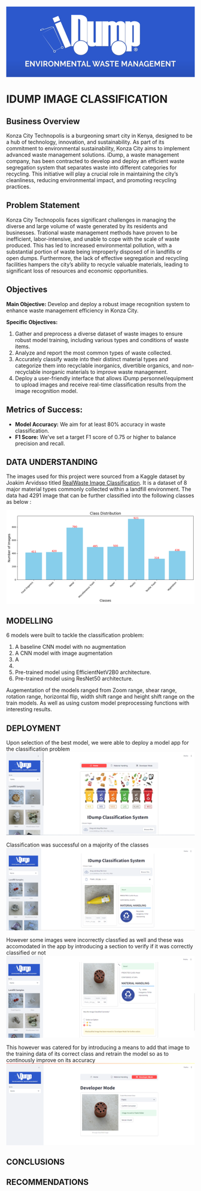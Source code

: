 

![Recycled Waste image](images/image4.png)
# IDUMP IMAGE CLASSIFICATION


## Business Overview


Konza City Technopolis is a burgeoning smart city in Kenya, designed to be a hub of technology, innovation, and sustainability. As part of its commitment to environmental sustainability, Konza City aims to implement advanced waste management solutions. iDump, a waste management company, has been contracted to develop and deploy an efficient waste segregation system that separates waste into different categories for recycling. This initiative will play a crucial role in maintaining the city’s cleanliness, reducing environmental impact, and promoting recycling practices.

## Problem Statement

Konza City Technopolis faces significant challenges in managing the diverse and large volume of waste generated by its residents and businesses. Trational waste management methods have proven to be inefficient, labor-intensive, and unable to cope with the scale of waste produced. This has led to increased environmental pollution, with a substantial portion of waste being improperly disposed of in landfills or open dumps. Furthermore, the lack of effective segregation and recycling facilities hampers the city’s ability to recycle valuable materials, leading to significant loss of resources and economic opportunities.

## Objectives

**Main Objective:** Develop and deploy a robust image recognition system to enhance waste management efficiency in Konza City.

**Specific Objectives:**
1. Gather and preprocess a diverse dataset of waste images to ensure robust model training, including various types and conditions of waste items.
2. Analyze and report the most common types of waste collected.
3. Accurately classify waste into their distinct material types and categorize them into recyclable inorganics, divertible organics, and non-recyclable inorganic materials to improve waste management.
4. Deploy a user-friendly interface that allows iDump personnel/equipment to upload images and receive real-time classification results from the image recognition model.

## Metrics of Success:
- **Model Accuracy:** We aim for at least 80% accuracy in waste classification.
- **F1 Score:** We’ve set a target F1 score of 0.75 or higher to balance precision and recall.

## DATA UNDERSTANDING

The images used for this project were sourced from a Kaggle dataset by Joakim Arvidsso titled [RealWaste Image Classification](https://www.kaggle.com/datasets/joebeachcapital/realwaste ). It is a dataset of 8 major material types commonly collected within a landfill environment. 
The data  had 4291 image that can be further classified into the following classes as below :
 
![class distribution](images/classes.png)

## MODELLING

6 models were built to tackle the classification problem:

1. A baseline CNN model with no augmentation
2. A CNN model with image augmentation
3. A 
4.
5. Pre-trained model using EfficientNetV2B0 architecture.
6. Pre-trained model using ResNet50 architecture.

Augementation of the models ranged from Zoom range, shear range, rotation range, horizontal flip, width shift range and height shift range on the train models. As well as using custom model preprocessing functions with interesting results.

## DEPLOYMENT

Upon selection of the best model, we were able to deploy a model app for the classification problem
![home](images/deploy1.png)

Classification was successful on a majority of the classes
![successful classification](images/deploy2.png)

However some images were incorrectly classfied as well and these was accomodated in the app by introducing a section to verify if it  was correctly classified or not
![unsuccessful classification](images/deploy3.png)

This however was catered for by introducing a means to add that image to the training data of its correct class and retrain the model so as to continously improve on its accuracy
![developer mode](images/deploy4.png)


## CONCLUSIONS


## RECOMMENDATIONS
